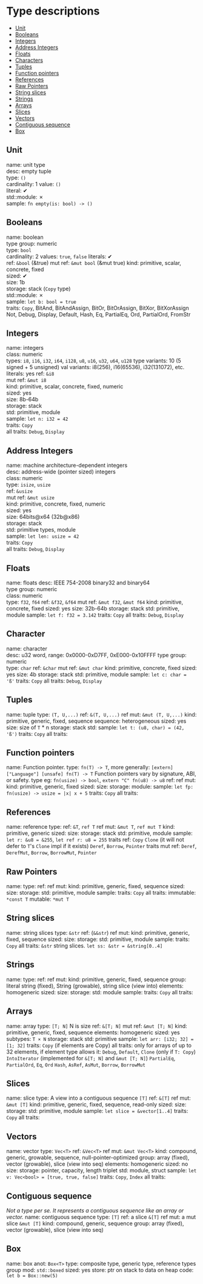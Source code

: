 # Type descriptions

- [Unit](#unit)
- [Booleans](#booleans)
- [Integers](#integers)
- [Address Integers](#address-integers)
- [Floats](#floats)
- [Characters](#characters)
- [Tuples](#tuples)
- [Function pointers](#function-pointers)
- [References](#references)
- [Raw Pointers](#raw-pointers)
- [String slices](#string-slices)
- [Strings](#strings)
- [Arrays](#arrays)
- [Slices](#slices)
- [Vectors](#vectors)
- [Contiguous sequence](#contiguous-sequence)
- [Box](#box)


## Unit
  name: unit type  
  desc: empty tuple  
  type: `()`  
  cardinality: 1
  value: `()`  
  literal: ✔  
  std::module: ✗  
  sample: `fn empty(is: bool) -> ()`  

## Booleans
  name: boolean  
  type group: numeric  
  type: `bool`  
  cardinality: 2
  values: `true`, `false`
  literals: ✔  
  ref: `&bool` (&true)
  mut ref: `&mut bool` (&mut true)
  kind: primitive, scalar, concrete, fixed  
  sized: ✔    
  size: 1b  
  storage: stack (`Copy` type)  
  std::module: ✗  
  sample: `let b: bool = true`  
  traits: `Copy`, BitAnd, BitAndAssign, BitOr, BitOrAssign, BitXor, BitXorAssign  
  Not, Debug, Display, Default, Hash, Eq, PartialEq, Ord, PartialOrd, FromStr  

## Integers
  name: integers  
  class: numeric  
  types: `i8`, `i16`, `i32`, `i64`, `i128`, `u8`, `u16`, `u32`, `u64`, `u128`
  type variants: 10 (5 signed + 5 unsigned)
  val variants: i8(256), i16(65536), i32(131072), etc.
  literals: yes
  ref: `&i8`  
  mut ref: `&mut i8`  
  kind: primitive, scalar, concrete, fixed, numeric  
  sized: yes  
  size: 8b-64b  
  storage: stack  
  std: primitive, module  
  sample: `let n: i32 = 42`  
  traits: `Copy`  
  all traits: `Debug`, `Display`  

## Address Integers
  name: machine architecture-dependent integers  
  desc: address-wide (pointer sized) integers  
  class: numeric  
  type: `isize`, `usize`  
  ref: `&usize`  
  mut ref: `&mut usize`  
  kind: primitive, concrete, fixed, numeric  
  sized: yes  
  size: 64bits@x64 (32b@x86)  
  storage: stack  
  std: primitive types, module  
  sample: `let len: usize = 42`  
  traits: `Copy`  
  all traits: `Debug`, `Display`  

## Floats
  name: floats
  desc: IEEE 754-2008 binary32 and binary64  
  type group: numeric  
  class: numeric  
  type: `f32`, `f64`
  ref: `&f32`, `&f64`
  mut ref: `&mut f32`, `&mut f64`
  kind: primitive, concrete, fixed
  sized: yes
  size: 32b-64b
  storage: stack
  std: primitive, module
  sample: `let f: f32 = 3.142`
  traits: `Copy`
  all traits: `Debug`, `Display`

## Character
  name: character  
  desc: u32 word, range: 0x0000-0xD7FF, 0xE000-0x10FFFF
  type group: numeric  
  type: `char`
  ref: `&char`
  mut ref: `&mut char`
  kind: primitive, concrete, fixed
  sized: yes
  size: 4b
  storage: stack
  std: primitive, module
  sample: `let c: char = 'ß'`
  traits: `Copy`
  all traits: `Debug`, `Display`

## Tuples
  name: tuple
  type: `(T, U,...)`
  ref: `&(T, U,...)`
  ref mut: `&mut (T, U,...)`
  kind: primitive, generic, fixed, sequence
  sequence: heterogeneous
  sized: yes
  size: size of `T` * n
  storage: stack
  std: 
  sample: `let t: (u8, char) = (42, 'ß')`
  traits: `Copy`
  all traits:

## Function pointers
  name: Function pointer. 
  type: `fn(T) -> T`, more generally: `[extern] ["Language"] [unsafe] fn(T) -> T`
  Function pointers vary by signature, ABI, or safety.
  type eg: `fn(usize) -> bool`, `extern "C" fn(u8) -> u8`
  ref: 
  ref mut: 
  kind: primitive, generic, fixed
  sized: 
  size: 
  storage: 
  module: 
  sample: `let fp: fn(usize) -> usize = |x| x + 5`
  traits: `Copy`
  all traits:

## References
  name: reference
  type:
  ref: `&T`, `ref T`
  ref mut: `&mut T`, `ref mut T`
  kind: primitive, generic
  sized: 
  size: 
  storage: stack
  std: primitive, module
  sample: `let r: &u8 = &255`, `let ref r: u8 = 255`
  traits ref: `Copy` `Clone` (it will not defer to `T`'s `Clone` impl if it exists)
  `Deref`, `Borrow`, `Pointer`
  traits mut ref: `Deref`, `DerefMut`, `Borrow`, `BorrowMut`, `Pointer`

## Raw Pointers
  name: 
  type: 
  ref: 
  ref mut: 
  kind: primitive, generic, fixed, sequence
  sized: 
  size: 
  storage: 
  std: primitive, module
  sample: 
  traits: `Copy`
  all traits:
  immutable: `*const T`
  mutable: `*mut T`

## String slices
  name: string slices
  type: `&str`
  ref: (`&&str`)
  ref mut: 
  kind: primitive, generic, fixed, sequence
  sized: 
  size: 
  storage: 
  std: primitive, module
  sample: 
  traits: `Copy`
  all traits:
  `&str` string slices. `let ss: &str = &string[0..4]`

## Strings
  name: 
  type: 
  ref: 
  ref mut: 
  kind: primitive, generic, fixed, sequence
  group: literal string (fixed), String (growable), string slice (view into)
  elements: homogeneric
  sized: 
  size: 
  storage: 
  std: module
  sample: 
  traits: `Copy`
  all traits:

## Arrays
  name: array
  type: `[T; N]` N is size
  ref: `&[T; N]`
  mut ref: `&mut [T; N]`
  kind: primitive, generic, fixed, sequence
  elements: homogeneric
  sized: yes
  subtypes: `T × N`
  storage: stack
  std: primitive
  sample: `let arr: [i32; 32] = [1; 32]`
  traits: `Copy` (if elements are Copy)
  all traits: only for arrays of up to 32 elements, if element type allows it: 
  `Debug`, `Default`, `Clone` (only if `T: Copy`)
  `IntoIterator` (implemented for `&[T; N]` and `&mut [T; N]`)
  `PartialEq`, `PartialOrd`, `Eq`, `Ord`
  `Hash`, `AsRef`, `AsMut`, `Borrow`, `BorrowMut`

## Slices
  name: slice
  type: A view into a contiguous sequence `[T]`
  ref: `&[T]`
  ref mut: `&mut [T]`
  kind: primitive, generic, fixed, sequence, read-only
  sized: 
  size: 
  storage: 
  std: primitive, module 
  sample: `let slice = &vector[1..4]`
  traits: `Copy`
  all traits:

## Vectors
  name: vector
  type: `Vec<T>`
  ref: `&Vec<T>`
  ref mut: `&mut Vec<T>`
  kind: compound, generic, growable, sequence, null-pointer-optimized
  group: array (fixed), vector (growable), slice (view into seq)
  elements: homogeneric
  sized: no
  size: 
  storage: pointer, capacity, length triplet
  std: module, struct
  sample: `let v: Vec<bool> = [true, true, false]`
  traits: `Copy`, `Index`
  all traits:

## Contiguous sequence
  *Not a type per se. It represents a contiguous sequence like an array or vector.*
  name: contiguous sequence
  type: `[T]`
  ref: a slice `&[T]`
  ref mut: a mut slice `&mut [T]`
  kind: compound, generic, sequence
  group: array (fixed), vector (growable), slice (view into seq)

## Box
  name: box
  anot: `Box<T>`
  type: composite type, generic type, reference types group
  mod: `std::boxed`
  sized: yes
  store: ptr on stack to data on heap
  code: `let b = Box::new(5)`
